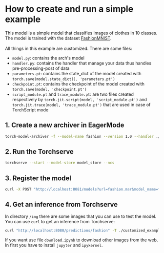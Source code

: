 # How to create and run a simple example
This model is a simple model that classifies images of clothes in 10 classes. The model is trained with the dataset [FashionMNIST](https://www.kaggle.com/datasets/zalando-research/fashionmnist). <br></br>
All things in this example are customized. There are some files:
- `model.py`: contains the arch's model
- `handler.py`: contains the handler that manage your data thus handles pre-processing-post of data
- `parameters.pt`: contains the state_dict of the model created with `torch.save(model.state_dict(), 'parameters.pt')`
- `checkpoint.pt`: contains the checkpoint of the model created with `torch.save(model, 'checkpoint.pt')`
- `script_module.pt` and `trace_module.pt`: are two files created respectively by `torch.jit.script(model, 'script_module.pt')` and `torch.jit.trace(model, 'trace_module.pt')` that are used in case of TorchScript mode
## 1. Create a new archiver in EagerMode
```bash
torch-model-archiver -f --model-name fashion --version 1.0 --handler ./customized_example/handler.py --model-file ./customized_example/model.py --serialized-file ./customized_example/parameters.pt --export-path ./model_store/ 
```
## 2. Run the Torchserve
```bash
torchserve --start --model-store model_store --ncs
```
## 3. Register the model
```bash
curl -X POST "http://localhost:8081/models?url=fashion.mar&model_name=fashion&model_version=1.0&handler=handler.py&batch_size=1&max_batch_delay=5000&initial_workers=1&synchronous=true"
```
## 4. Get an inference from Torchserve
In directory `/img` there are some images that you can use to test the model. You can use `curl` to get an inference from Torchserve:
```bash
curl "http://localhost:8080/predictions/fashion" -T ./customized_example/img/test1.jpg
```
If you want use file `download.ipynb` to download other images from the web. In first you have to install `jupyter` and `ipykernel`.  


